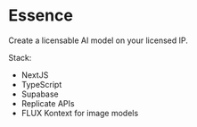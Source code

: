 # Essence
Create a licensable AI model on your licensed IP. 

Stack: 
- NextJS
- TypeScript
- Supabase
- Replicate APIs
- FLUX Kontext for image models
